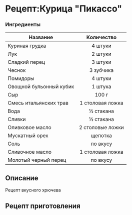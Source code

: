 # Рецепт:Курица "Пикассо"
### Ингредиенты
| Название        	| Количество  |
| -------------   	|:-----------------:|
| Куриная грудка    | 4 штуки 	|
|Лук                | 2 штуки   |
|Сладкий перец      |3 штуки |
|Чеснок             |3 зубчика |
|Помидоры           |4 штуки |
|Овощной бульонный кубик |1 штука|
|Сыр                |100 г|
|Смесь итальянских трав  |1 столовая ложка|
|Вода               |½ стакана |
|Сливки             |½ стакана |
|Оливковое масло    |2 столовые ложки|
|Мускатный орех     |щепотка |
|Соль               |по вкусу |
|Сливочное масло    |1 столовая ложка |
|Молотый черный перец |по вкусу|

## Описание
Рецепт вкусного хрючева

## Рецепт приготовления

